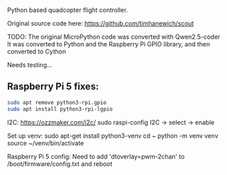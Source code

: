 
Python based quadcopter flight controller.

Original source code here:
https://github.com/timhanewich/scout


TODO:
The original MicroPython code was converted with Qwen2.5-coder
It was converted to Python and the Raspberry Pi GPIO library,
and then converted to Cython

Needs testing...


## Raspberry Pi 5 fixes:

```bash
sudo apt remove python3-rpi.gpio
sudo apt install python3-rpi-lgpio
```

I2C:
https://ozzmaker.com/i2c/
sudo raspi-config
I2C -> select -> enable


Set up venv:
sudo apt-get install python3-venv
cd ~
python -m venv venv
source ~/venv/bin/activate


Raspberry Pi 5 config:
Need to add 'dtoverlay=pwm-2chan' to /boot/firmware/config.txt and reboot
